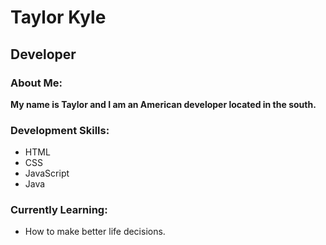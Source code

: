 # Taylor Kyle
## Developer
### About Me:
**My name is Taylor and I am an American developer located in the south.**

### Development Skills:
* HTML
* CSS
* JavaScript
* Java

### Currently Learning:
* How to make better life decisions.
